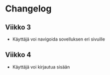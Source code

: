 # Changelog

## Viikko 3
- Käyttäjä voi navigoida sovelluksen eri sivuille

## Viikko 4
- Käyttäjä voi kirjautua sisään